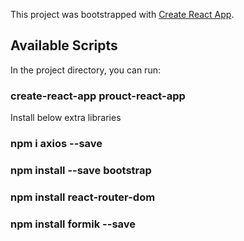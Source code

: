 This project was bootstrapped with [Create React App](https://github.com/facebook/create-react-app).

## Available Scripts

In the project directory, you can run:

### create-react-app prouct-react-app

Install below extra libraries
### npm i axios --save
### npm install --save bootstrap
### npm install react-router-dom
### npm install formik --save
